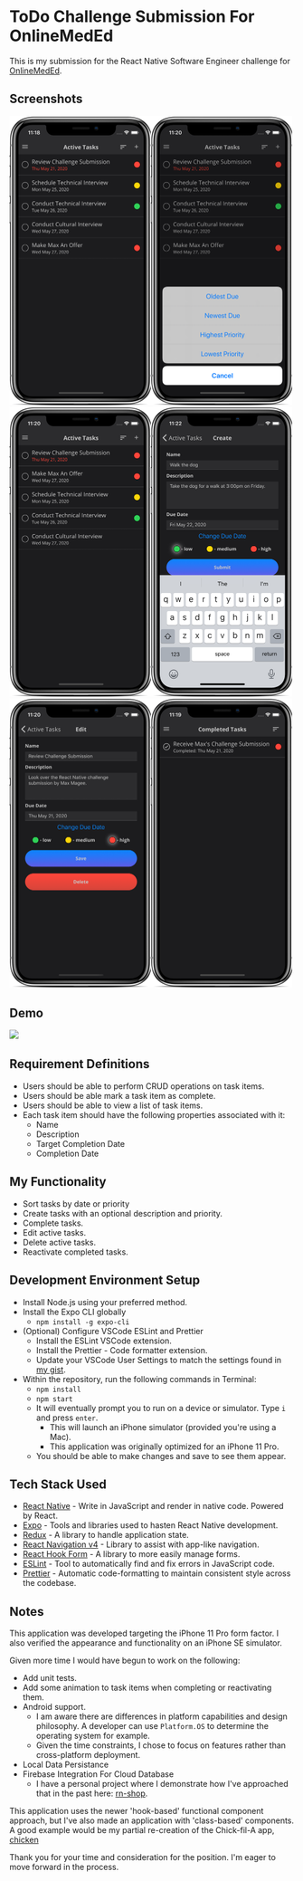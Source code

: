 # ToDo Challenge Submission For OnlineMedEd

This is my submission for the React Native Software Engineer challenge for [OnlineMedEd](https://onlinemeded.org).

## Screenshots
<img src="screenshots/activeTasks.png" width="250" /><img src="screenshots/sorting.png" width="250" /><img src="screenshots/sortedByPriority.png" width="250" /><img src="screenshots/createTask.png" width="250" /><img src="screenshots/editTask.png" width="250" /><img src="screenshots/completedTasks.png" width="250" />

## Demo
<img src="gifs/demo.gif" width="250">

## Requirement Definitions
- Users should be able to perform CRUD operations on task items.
- Users should be able mark a task item as complete.
- Users should be able to view a list of task items.
- Each task item should have the following properties associated with it:
  - Name
  - Description
  - Target Completion Date
  - Completion Date

## My Functionality
- Sort tasks by date or priority 
- Create tasks with an optional description and priority.
- Complete tasks.
- Edit active tasks.
- Delete active tasks.
- Reactivate completed tasks.

## Development Environment Setup
  - Install Node.js using your preferred method.
  - Install the Expo CLI globally
    -  `npm install -g expo-cli`
 -  (Optional) Configure VSCode ESLint and Prettier
    -  Install the ESLint VSCode extension.
    -  Install the Prettier - Code formatter extension.
    -  Update your VSCode User Settings to match the settings found in [my gist](https://gist.github.com/maxmagee/4ad6f079b1aa1c61608cb81c6263a1e4).
 -  Within the repository, run the following commands in Terminal:
    -  `npm install`
    -  `npm start`
    -  It will eventually prompt you to run on a device or simulator. Type `i` and press `enter`.
       -  This will launch an iPhone simulator (provided you're using a Mac).
       -  This application was originally optimized for an iPhone 11 Pro.
    -  You should be able to make changes and save to see them appear.

## Tech Stack Used
  - [React Native](https://reactnative.dev) - Write in JavaScript and render in native code. Powered by React.
  - [Expo](https://expo.io) - Tools and libraries used to hasten React Native development.
  - [Redux](https://redux.js.org) - A library to handle application state.
  - [React Navigation v4](https://reactnavigation.org/docs/4.x/getting-started) - Library to assist with app-like navigation.
  - [React Hook Form](https://react-hook-form.com) - A library to more easily manage forms.
  - [ESLint](https://eslint.org) - Tool to automatically find and fix errors in JavaScript code.
  - [Prettier](https://prettier.io) - Automatic code-formatting to maintain consistent style across the codebase.
  
## Notes
This application was developed targeting the iPhone 11 Pro form factor. I also verified the appearance and functionality on an iPhone SE simulator.

Given more time I would have begun to work on the following:
- Add unit tests.
- Add some animation to task items when completing or reactivating them.
- Android support.
  - I am aware there are differences in platform capabilities and design philosophy. A developer can use `Platform.OS` to determine the operating system for example.
  - Given the time constraints, I chose to focus on features rather than cross-platform deployment.
- Local Data Persistance
- Firebase Integration For Cloud Database
  - I have a personal project where I demonstrate how I've approached that in the past here: [rn-shop](https://github.com/maxmagee/rn-shop).

This application uses the newer 'hook-based' functional component approach, but I've also made an application with 'class-based' components. A good example would be my partial re-creation of the Chick-fil-A app, [chicken](https://github.com/maxmagee/chicken)

Thank you for your time and consideration for the position. I'm eager to move forward in the process.
